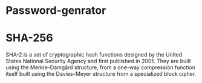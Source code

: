 # Password-genrator
# SHA-256
SHA-2 is a set of cryptographic hash functions designed by the United States National Security Agency and first published in 2001. They are built using the Merkle–Damgård structure, from a one-way compression function itself built using the Davies–Meyer structure from a specialized block cipher.
